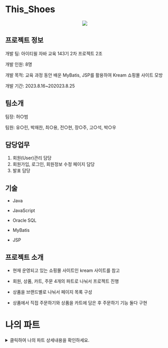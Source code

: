 #  This_Shoes

<p align="center">
  <img src="https://github.com/ykmr0331/myProject/assets/117189519/88aa1a69-1450-403f-82cf-6e5f05deb956">
</p>

## 프로젝트 정보

개발 팀: 아이티윌 자바 교육 143기 2차 프로젝트 2조

개발 인원: 8명 

개발 목적:  교육 과정 동안 배운 MyBatis, JSP를 활용하여 Kream 쇼핑몰 사이트 모방

개발 기간: 2023.8.16~202023.8.25

## 팀소개

팀장: 허○범

팀원: 유○린, 박재찬, 최○용, 전○현, 장○주, 고○석, 박○우


## 담당업무

1. 회원(User)관리 담당
2. 회원가입, 로그인, 회원정보 수정 페이지 담당
3. 발표 담당

## 기술

 
 - Java 

- JavaScript

- Oracle SQL

- MyBatis

- JSP

## 프로젝트 소개

- 현재 운영되고 있는  쇼핑몰 사이트인 kream 사이트를 참고

- 회원, 상품, 카트, 주문 4개의 파트로 나눠서 프로젝트 진행 

- 상품을 브랜드별로 나눠서 페이지 목록 구성

- 상품에서 직접 주문하기와 상품을 카트에 담은 후 주문하기 기능 둘다 구현


# 나의 파트


<details>
<summary>클릭하여 나의 파트 상세내용을 확인하세요.</summary>

<br><br>

## 1. 로그인 페이지

![로그인](https://github.com/ykmr0331/myProject/assets/117189519/39b09d47-4bd7-44ea-8fab-735d9fb1e1d0)


- This Shoes 프로젝트의 회원정보 수 페이지
  
- Javascript를 활용하여 유효성 감사 및 아이디 중복체크


<br><br>


## 2. 회원가입 페이지



![회원 가입 페이지](https://github.com/ykmr0331/myProject/assets/117189519/916e4dce-75f7-4e7c-8508-3bf38f3ec69c)



- This Shoes 프로젝트의 회원정보 수 페이지
  
- Javascript를 활용하여 유효성 감사 및 아이디 중복체크

<br><br>


## 3. 회원정보 수정 페이지

![회원정보수정페이지](https://github.com/ykmr0331/myProject/assets/117189519/485a06df-12c7-4aa7-896d-f187dacb0da6)


- This Shoes 프로젝트의 회원정보 수 페이지
  
- Javascript를 활용하여 유효성 감사 및 아이디 중복체크

<br><br>



</details>













  


